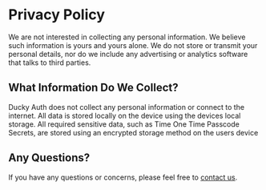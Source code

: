 # Privacy Policy
We are not interested in collecting any personal information. We believe such information is yours and yours alone. We do not store or transmit your personal details, nor do we include any advertising or analytics software that talks to third parties.

## What Information Do We Collect?
Ducky Auth does not collect any personal information or connect to the internet. All data is stored locally on the device using the devices local storage. All required sensitive data, such as Time One Time Passcode Secrets, are stored using an encrypted storage method on the users device

## Any Questions?
If you have any questions or concerns, please feel free to [contact us](mailto:admin@snowyden.com.au).
